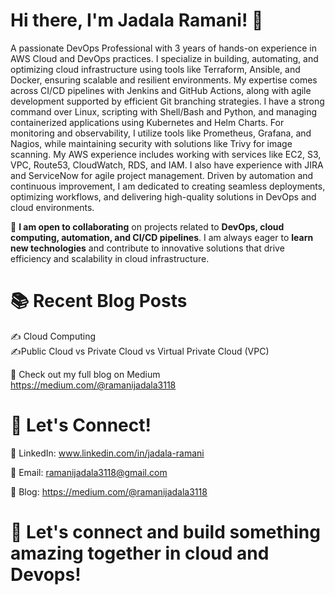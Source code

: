 # Hi there, I'm Jadala Ramani! 👋 


A passionate DevOps Professional with 3 years of hands-on experience in AWS Cloud and DevOps practices. I specialize in building, automating, and optimizing cloud infrastructure using tools like Terraform, Ansible, and Docker, ensuring scalable and resilient environments. My expertise comes across CI/CD pipelines with Jenkins and GitHub Actions, along with agile development supported by efficient Git branching strategies. I have a strong command over Linux, scripting with Shell/Bash and Python, and managing containerized applications using Kubernetes and Helm Charts. For monitoring and observability, I utilize tools like Prometheus, Grafana, and Nagios, while maintaining security with solutions like Trivy for image scanning. My AWS experience includes working with services like EC2, S3, VPC, Route53, CloudWatch, RDS, and IAM. I also have experience with JIRA and ServiceNow for agile project management. Driven by automation and continuous improvement, I am dedicated to creating seamless deployments, optimizing workflows, and delivering high-quality solutions in DevOps and cloud environments.

🚀 **I am open to collaborating** on projects related to **DevOps, cloud computing, automation, and CI/CD pipelines**. I am always eager to **learn new technologies** and contribute to innovative solutions that drive efficiency and scalability in cloud infrastructure.  

# 📚 Recent Blog Posts 
✍️ Cloud Computing  
✍️Public Cloud vs Private Cloud vs Virtual Private Cloud (VPC)
 
📢 Check out my full blog on Medium https://medium.com/@ramanijadala3118

# 📩 Let's Connect!

🔗 LinkedIn: www.linkedin.com/in/jadala-ramani

📧 Email: ramanijadala3118@gmail.com

📝 Blog: https://medium.com/@ramanijadala3118

 # 🌟 Let's connect and build something amazing together in cloud and Devops!  
